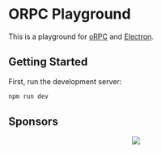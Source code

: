 # ORPC Playground

This is a playground for [oRPC](https://orpc.unnoq.com) and [Electron](https://www.electronjs.org).

## Getting Started

First, run the development server:

```bash
npm run dev
```

## Sponsors

<p align="center">
  <a href="https://cdn.jsdelivr.net/gh/unnoq/unnoq/sponsors.svg">
    <img src='https://cdn.jsdelivr.net/gh/unnoq/unnoq/sponsors.svg'/>
  </a>
</p>

